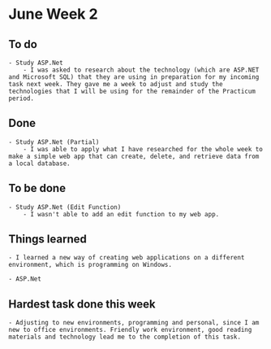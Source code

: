# June Week 2

## To do
	- Study ASP.Net
		- I was asked to research about the technology (which are ASP.NET and Microsoft SQL) that they are using in preparation for my incoming task next week. They gave me a week to adjust and study the technologies that I will be using for the remainder of the Practicum period.

## Done
	- Study ASP.Net (Partial)
		- I was able to apply what I have researched for the whole week to make a simple web app that can create, delete, and retrieve data from a local database.

## To be done
	- Study ASP.Net (Edit Function)
		- I wasn't able to add an edit function to my web app.

## Things learned
	- I learned a new way of creating web applications on a different environment, which is programming on Windows.
	
	- ASP.Net

## Hardest task done this week
	- Adjusting to new environments, programming and personal, since I am new to office environments. Friendly work environment, good reading materials and technology lead me to the completion of this task.
